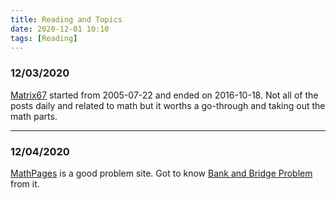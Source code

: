 ```yaml
---
title: Reading and Topics
date: 2020-12-01 10:10
tags: [Reading]
---
```


### 12/03/2020

[Matrix67](http://www.matrix67.com/blog/) started from 2005-07-22 and ended on 2016-10-18. Not all of the posts daily and related to math but it worths a go-through and taking out the math parts.

---

### 12/04/2020

[MathPages](https://www.mathpages.com/) is a good problem site. Got to know [Bank and Bridge Problem](https://www.mathpages.com/home/kmath303.htm) from it.
